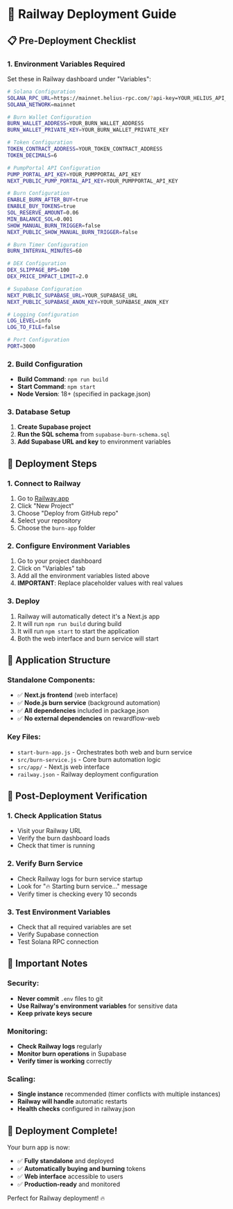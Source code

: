# 🚀 Railway Deployment Guide

## 📋 **Pre-Deployment Checklist**

### **1. Environment Variables Required**
Set these in Railway dashboard under "Variables":

```bash
# Solana Configuration
SOLANA_RPC_URL=https://mainnet.helius-rpc.com/?api-key=YOUR_HELIUS_API_KEY
SOLANA_NETWORK=mainnet

# Burn Wallet Configuration
BURN_WALLET_ADDRESS=YOUR_BURN_WALLET_ADDRESS
BURN_WALLET_PRIVATE_KEY=YOUR_BURN_WALLET_PRIVATE_KEY

# Token Configuration
TOKEN_CONTRACT_ADDRESS=YOUR_TOKEN_CONTRACT_ADDRESS
TOKEN_DECIMALS=6

# PumpPortal API Configuration
PUMP_PORTAL_API_KEY=YOUR_PUMPPORTAL_API_KEY
NEXT_PUBLIC_PUMP_PORTAL_API_KEY=YOUR_PUMPPORTAL_API_KEY

# Burn Configuration
ENABLE_BURN_AFTER_BUY=true
ENABLE_BUY_TOKENS=true
SOL_RESERVE_AMOUNT=0.06
MIN_BALANCE_SOL=0.001
SHOW_MANUAL_BURN_TRIGGER=false
NEXT_PUBLIC_SHOW_MANUAL_BURN_TRIGGER=false

# Burn Timer Configuration
BURN_INTERVAL_MINUTES=60

# DEX Configuration
DEX_SLIPPAGE_BPS=100
DEX_PRICE_IMPACT_LIMIT=2.0

# Supabase Configuration
NEXT_PUBLIC_SUPABASE_URL=YOUR_SUPABASE_URL
NEXT_PUBLIC_SUPABASE_ANON_KEY=YOUR_SUPABASE_ANON_KEY

# Logging Configuration
LOG_LEVEL=info
LOG_TO_FILE=false

# Port Configuration
PORT=3000
```

### **2. Build Configuration**
- **Build Command**: `npm run build`
- **Start Command**: `npm start`
- **Node Version**: 18+ (specified in package.json)

### **3. Database Setup**
1. **Create Supabase project**
2. **Run the SQL schema** from `supabase-burn-schema.sql`
3. **Add Supabase URL and key** to environment variables

## 🚀 **Deployment Steps**

### **1. Connect to Railway**
1. Go to [Railway.app](https://railway.app)
2. Click "New Project"
3. Choose "Deploy from GitHub repo"
4. Select your repository
5. Choose the `burn-app` folder

### **2. Configure Environment Variables**
1. Go to your project dashboard
2. Click on "Variables" tab
3. Add all the environment variables listed above
4. **IMPORTANT**: Replace placeholder values with real values

### **3. Deploy**
1. Railway will automatically detect it's a Next.js app
2. It will run `npm run build` during build
3. It will run `npm start` to start the application
4. Both the web interface and burn service will start

## 🔧 **Application Structure**

### **Standalone Components:**
- ✅ **Next.js frontend** (web interface)
- ✅ **Node.js burn service** (background automation)
- ✅ **All dependencies** included in package.json
- ✅ **No external dependencies** on rewardflow-web

### **Key Files:**
- `start-burn-app.js` - Orchestrates both web and burn service
- `src/burn-service.js` - Core burn automation logic
- `src/app/` - Next.js web interface
- `railway.json` - Railway deployment configuration

## 🎯 **Post-Deployment Verification**

### **1. Check Application Status**
- Visit your Railway URL
- Verify the burn dashboard loads
- Check that timer is running

### **2. Verify Burn Service**
- Check Railway logs for burn service startup
- Look for "🔥 Starting burn service..." message
- Verify timer is checking every 10 seconds

### **3. Test Environment Variables**
- Check that all required variables are set
- Verify Supabase connection
- Test Solana RPC connection

## 🚨 **Important Notes**

### **Security:**
- **Never commit** `.env` files to git
- **Use Railway's environment variables** for sensitive data
- **Keep private keys secure**

### **Monitoring:**
- **Check Railway logs** regularly
- **Monitor burn operations** in Supabase
- **Verify timer is working** correctly

### **Scaling:**
- **Single instance** recommended (timer conflicts with multiple instances)
- **Railway will handle** automatic restarts
- **Health checks** configured in railway.json

## 🎉 **Deployment Complete!**

Your burn app is now:
- ✅ **Fully standalone** and deployed
- ✅ **Automatically buying and burning** tokens
- ✅ **Web interface** accessible to users
- ✅ **Production-ready** and monitored

Perfect for Railway deployment! 🔥
